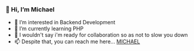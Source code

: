 ### 👋 Hi, I’m Michael
- 👀 I’m interested in Backend Development
- 🌱 I’m currently learning PHP
- 💞️ I wouldn't say i'm ready for collaboration so as not to slow you down
- 📫 Despite that, you can reach me here... [MICHAEL](michaelamao442@gmail.com)

<!---
mich-demo23/mich-demo23 is a ✨ special ✨ repository because its `README.md` (this file) appears on your GitHub profile.
You can click the Preview link to take a look at your changes.
--->
